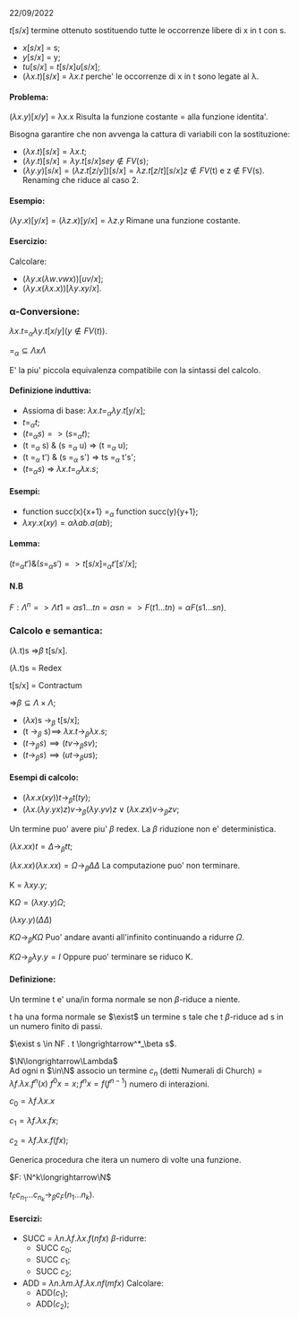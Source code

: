22/09/2022

$t[s/x]$ termine ottenuto sostituendo tutte le occorrenze libere di x in t con s.
* $x[s/x]$ = s;
* $y[s/x]$ = y;
* $tu[s/x]$ = $t[s/x] u[s/x]$;
* $(λx.t)[s/x]$ = $λx.t$ perche' le occorrenze di x in t sono legate al λ.

#### Problema:
$(λx.y)[x/y]$ = λx.x Risulta la funzione costante = alla funzione identita'.

Bisogna garantire che non avvenga la cattura di variabili con la sostituzione:
* $(λx.t)[s/x] = λx.t$;
* $(λy.t)[s/x] = λy.t[s/x] se y ∉ FV(s);$
* $(λy.y)[s/x] = (λz.t[z/y])[s/x] = λz.t[z/t][s/x] z ∉ FV$(t) e z ∉ FV(s). Renaming che riduce al caso 2.
  
#### Esempio:
$(λy.x)[y/x] = (λz.x)[y/x] = λz.y$ Rimane una funzione costante.

#### Esercizio:
Calcolare:
* $(λy.x(λw.vwx))[uv/x]$;
* $(λy.x(λx.x))[λy.xy/x]$.

### α-Conversione:

$λx.t =_α λy.t[x/y] (y ∉ FV(t)).$

$=_α ⊆ Λ x Λ$ 

E' la piu' piccola equivalenza compatibile con la sintassi del calcolo.

#### Definizione induttiva:
* Assioma di base: $λx.t =_α λy.t[y/x];$
* $t =_α t;$
* $(t =_α s) => (s =_α t);$
* (t =$_α$ s) & (s =$_α$ u) => (t =$_α$ u);
* (t =$_α$ t') & (s =$_α$ s') => ts =$_α$ t's';
* $(t =_α s)$ =>  $λx.t =_α λx.s;$

#### Esempi:
* function succ(x){x+1}  =$_α$ function succ(y){y+1};
* $λxy.x(xy) =α λab.a(ab);$

#### Lemma:
$(t =_α t') \& (s =_α s') => t[s/x] =_α t'[s'/x];$

#### N.B
$F: Λ^n => Λ t1 =α s1... tn =α sn => F(t1...tn) =α F(s1...sn)$.

### Calcolo e semantica:

($\lambda$.t)s =>$\beta$ t[s/x].

($\lambda$.t)s = Redex

t[s/x] = Contractum

=>$\beta \subseteq \Lambda \times \Lambda$;

* ($\lambda x$)s $\longrightarrow_\beta$ t[s/x];
* (t $\longrightarrow_\beta$ s)$\implies$ $\lambda x.t \longrightarrow_\beta \lambda x.s$;
* $(t \longrightarrow_\beta s)\implies(tv\longrightarrow_\beta sv)$;
* $(t \longrightarrow_\beta s)\implies(ut\longrightarrow_\beta us)$;

#### Esempi di calcolo:
* $(\lambda x.x(xy))t \longrightarrow_\beta t(ty)$;
* $(\lambda x.(\lambda y.yx)z)v \longrightarrow_\beta (\lambda y.yv)z \lor(\lambda x.zx)v\longrightarrow_\beta zv$;

Un termine puo' avere piu' $\beta$ redex. La $\beta$ riduzione non e' deterministica.

$(\lambda x.xx)t = \Delta \longrightarrow_\beta tt$;

$(\lambda x.xx)(\lambda x.xx) = \Omega\longrightarrow_\beta\Delta\Delta$  La computazione puo' non terminare.

K = $\lambda xy.y$;

K$\Omega = (\lambda xy.y)\Omega$;

$(\lambda xy.y)(\Delta\Delta)$

$K\Omega\longrightarrow_\beta K\Omega$ Puo' andare avanti all'infinito continuando a ridurre $\Omega$.

$K\Omega\longrightarrow_\beta\lambda y.y = I$ Oppure puo' terminare se riduco K.

#### Definizione:
Un termine t e' una/in forma normale se non $\beta$-riduce a niente.

t ha una forma normale se $\exist$ un termine s tale che t $\beta$-riduce ad s in un numero finito di passi.

$\exist s \in NF . t \longrightarrow^*_\beta s$.

$\N\longrightarrow\Lambda$   
Ad ogni n $\in\N$ associo un termine $c_n$ (detti Numerali di Church) = $\lambda f.\lambda x.f^n(x)$
$f^0x = x; f^nx = f(f^{n-1})$ numero di interazioni.

$c_0 = \lambda f.\lambda x.x$

$c_1 = \lambda f.\lambda x.fx$;

$c_2 = \lambda f.\lambda x.f(fx)$;

Generica procedura che itera un numero di volte una funzione.

$F: \N^k\longrightarrow\N$

$t_Fc_{n_1}...c_{n_k}\longrightarrow_\beta c_F(n_1...n_k)$.

#### Esercizi: 
  * SUCC = $\lambda n.\lambda f.\lambda x.f(nfx)$ $\beta$-ridurre:
    * SUCC $c_0$;
    * SUCC $c_1$;
    * SUCC $c_2$;
* ADD = $\lambda n.\lambda m.\lambda f.\lambda x.nf(mfx)$ Calcolare:
  * ADD($c_1$);
  * ADD($c_2$);  